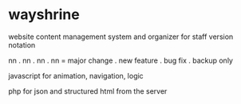 # wayshrine
website content management system and organizer for staff
version notation


nn . nn . nn . nn = major change . new feature . bug fix . backup only


javascript for animation, navigation, logic


php for json and structured html from the server
